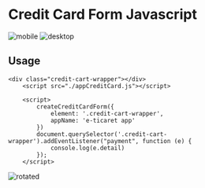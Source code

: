 # Credit Card Form Javascript

![mobile](https://i.hizliresim.com/mf4c4x6.png)
![desktop](https://i.hizliresim.com/3ckq7yp.png)
## Usage

```
<div class="credit-cart-wrapper"></div>
    <script src="./appCreditCard.js"></script>

    <script>
        createCreditCardForm({
            element: '.credit-cart-wrapper',
            appName: 'e-ticaret app'
        })
        document.querySelector('.credit-cart-wrapper').addEventListener("payment", function (e) {
            console.log(e.detail)
        });
    </script>
```

![rotated](https://i.hizliresim.com/7i4osmu.png)

